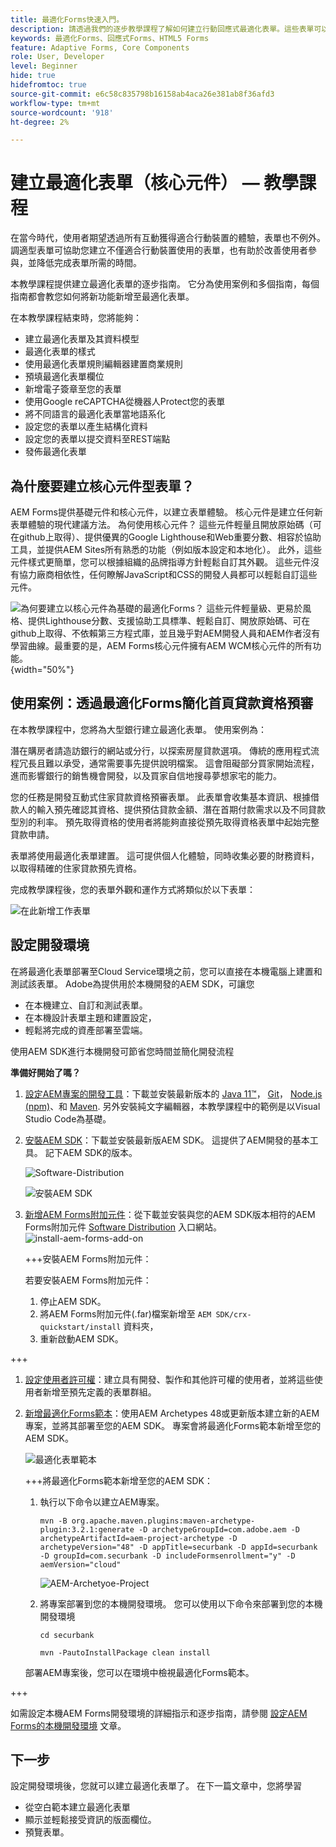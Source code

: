 ```yaml
---
title: 最適化Forms快速入門。
description: 請透過我們的逐步教學課程了解如何建立行動回應式最適化表單。這些表單可以在裝置之間無縫調適，確保流暢的體驗。
keywords: 最適化Forms、回應式Forms、HTML5 Forms
feature: Adaptive Forms, Core Components
role: User, Developer
level: Beginner
hide: true
hidefromtoc: true
source-git-commit: e6c58c835798b16158ab4aca26e381ab8f36afd3
workflow-type: tm+mt
source-wordcount: '918'
ht-degree: 2%

---
```



# 建立最適化表單（核心元件） — 教學課程

在當今時代，使用者期望透過所有互動獲得適合行動裝置的體驗，表單也不例外。 調適型表單可協助您建立不僅適合行動裝置使用的表單，也有助於改善使用者參與，並降低完成表單所需的時間。

本教學課程提供建立最適化表單的逐步指南。 它分為使用案例和多個指南，每個指南都會教您如何將新功能新增至最適化表單。

在本教學課程結束時，您將能夠：

* 建立最適化表單及其資料模型
* 最適化表單的樣式
* 使用最適化表單規則編輯器建置商業規則
* 預填最適化表單欄位
* 新增電子簽章至您的表單
* 使用Google reCAPTCHA從機器人Protect您的表單
* 將不同語言的最適化表單當地語系化
* 設定您的表單以產生結構化資料
* 設定您的表單以提交資料至REST端點
* 發佈最適化表單


## 為什麼要建立核心元件型表單？

AEM Forms提供基礎元件和核心元件，以建立表單體驗。 核心元件是建立任何新表單體驗的現代建議方法。 為何使用核心元件？ 這些元件輕量且開放原始碼（可在github上取得）、提供優異的Google Lighthouse和Web重要分數、相容於協助工具，並提供AEM Sites所有熟悉的功能（例如版本設定和本地化）。 此外，這些元件樣式更簡單，您可以根據組織的品牌指導方針輕鬆自訂其外觀。 這些元件沒有協力廠商相依性，任何瞭解JavaScript和CSS的開發人員都可以輕鬆自訂這些元件。

![為何要建立以核心元件為基礎的最適化Forms？ 這些元件輕量級、更易於風格、提供Lighthouse分數、支援協助工具標準、輕鬆自訂、開放原始碼、可在github上取得、不依賴第三方程式庫，並且幾乎對AEM開發人員和AEM作者沒有學習曲線。最重要的是，AEM Forms核心元件擁有AEM WCM核心元件的所有功能。](/help/forms/assets/cc-core-components-benefits.png){width="50%"}

## 使用案例：透過最適化Forms簡化首頁貸款資格預審

在本教學課程中，您將為大型銀行建立最適化表單。 使用案例為：

潛在購房者請造訪銀行的網站或分行，以探索房屋貸款選項。 傳統的應用程式流程冗長且難以承受，通常需要事先提供說明檔案。 這會阻礙部分買家開始流程，進而影響銀行的銷售機會開發，以及買家自信地搜尋夢想家宅的能力。

您的任務是開發互動式住家貸款資格預審表單。 此表單會收集基本資訊、根據借款人的輸入預先確認其資格、提供預估貸款金額、潛在首期付款需求以及不同貸款型別的利率。 預先取得資格的使用者將能夠直接從預先取得資格表單中起始完整貸款申請。

表單將使用最適化表單建置。 這可提供個人化體驗，同時收集必要的財務資料，以取得精確的住家貸款預先資格。

完成教學課程後，您的表單外觀和運作方式將類似於以下表單：

![在此新增工作表單](/help/forms/assets/cc-tutorial-final-form.png)

## 設定開發環境

在將最適化表單部署至Cloud Service環境之前，您可以直接在本機電腦上建置和測試該表單。 Adobe為提供用於本機開發的AEM SDK，可讓您

* 在本機建立、自訂和測試表單。
* 在本機設計表單主題和建置設定，
* 輕鬆將完成的資產部署至雲端。

使用AEM SDK進行本機開發可節省您時間並簡化開發流程


**準備好開始了嗎？**

1. [設定AEM專案的開發工具](/help/forms/setup-local-development-environment.md#set-up-development-tools-for-aem-projects)：下載並安裝最新版本的 [Java 11™](https://experienceleague.adobe.com/docs/experience-manager-learn/cloud-service/local-development-environment-set-up/development-tools.html?lang=en#local-development-environment-set-up)， [Git](https://experienceleague.adobe.com/docs/experience-manager-learn/cloud-service/local-development-environment-set-up/development-tools.html?lang=en#install-git)， [Node.js (npm)](https://experienceleague.adobe.com/docs/experience-manager-learn/cloud-service/local-development-environment-set-up/development-tools.html?lang=en#node-js)、和 [Maven](https://experienceleague.adobe.com/docs/experience-manager-learn/cloud-service/local-development-environment-set-up/development-tools.html?lang=en#install-maven). 另外安裝純文字編輯器，本教學課程中的範例是以Visual Studio Code為基礎。

1. [安裝AEM SDK](/help/forms/setup-local-development-environment.md#set-up-local-experience-manager-environment-for-development)：下載並安裝最新版AEM SDK。 這提供了AEM開發的基本工具。 記下AEM SDK的版本。

   ![Software-Distribution](/help/forms/assets/software-distribution.png)

   ![安裝AEM SDK](/help/forms/assets/start-aem-sdk.png)

1. [新增AEM Forms附加元件](/help/forms/setup-local-development-environment.md#add-forms-archive-to-local-author-and-publish-instances-and-configure-forms-specific-users)：從下載並安裝與您的AEM SDK版本相符的AEM Forms附加元件 [Software Distribution](https://experience.adobe.com/#/downloads) 入口網站。
   ![install-aem-forms-add-on](/help/forms/assets/install-aem-forms-add-on.png)

   +++安裝AEM Forms附加元件：

   若要安裝AEM Forms附加元件：

   1. 停止AEM SDK。
   1. 將AEM Forms附加元件(.far)檔案新增至 `AEM SDK/crx-quickstart/install` 資料夾，
   1. 重新啟動AEM SDK。

+++

1. [設定使用者許可權](/help/forms/setup-local-development-environment.md#configure-users-and-permissions)：建立具有開發、製作和其他許可權的使用者，並將這些使用者新增至預先定義的表單群組。


1. [新增最適化Forms範本](/help/forms/setup-local-development-environment.md#set-up-a-development-project-for-forms-based-on-experience-manager-archetype)：使用AEM Archetypes 48或更新版本建立新的AEM專案，並將其部署至您的AEM SDK。 專案會將最適化Forms範本新增至您的AEM SDK。

   ![最適化表單範本](/help/forms/assets/adaptive-forms-templates.png)

   +++將最適化Forms範本新增至您的AEM SDK：

   1. 執行以下命令以建立AEM專案。

      ```
      mvn -B org.apache.maven.plugins:maven-archetype-plugin:3.2.1:generate -D archetypeGroupId=com.adobe.aem -D archetypeArtifactId=aem-project-archetype -D archetypeVersion="48" -D appTitle=securbank -D appId=securbank -D groupId=com.securbank -D includeFormsenrollment="y" -D aemVersion="cloud"
      ```

      ![AEM-Archetyoe-Project](/help/forms/assets/aem-archetype-project.png)

   1. 將專案部署到您的本機開發環境。 您可以使用以下命令來部署到您的本機開發環境

      ```
      cd securbank
      
      mvn -PautoInstallPackage clean install
      ```

   部署AEM專案後，您可以在環境中檢視最適化Forms範本。

+++


如需設定本機AEM Forms開發環境的詳細指示和逐步指南，請參閱 [設定AEM Forms的本機開發環境](/help/forms/setup-local-development-environment.md) 文章。



## 下一步

設定開發環境後，您就可以建立最適化表單了。 在下一篇文章中，您將學習

* 從空白範本建立最適化表單
* 顯示並輕鬆接受資訊的版面欄位。
* 預覽表單。

<!-- 

### Step 2: Create Form Data Model

A form data model lets you connect an adaptive form to disparate data sources. For example, AEM user profile, RESTful web services, SOAP-based web services, OData services, and relational databases. You can use the form data model with an adaptive form to retrieve, update, delete, and add data to connected data sources.

Goals of article:

* Create the form data model using Rest endpoint.
* Add data model objects so you can form the data model.
* Configure read and write services for the form data model.
* Test form data model and configured services with test data.

### Step 4: Apply rules to adaptive form fields

AEM Forms provide an editor to write rules on adaptive form objects. These rules define actions to trigger on form objects based on preset conditions, user inputs, and user actions on the form. It helps ensure accuracy and speeds up the form-filling experience.

Goals:

* Create and apply rules to adaptive form fields.
* Use rules to trigger form data model services to update the data to database.

### Step 5: Style your adaptive form

Adaptive forms provide OOTB themes and allows you to customize an existing theme to make a brand specific theme. 


A theme contains styling details for components and panels, and you can reuse a theme in different forms. Styles include properties such as background colors, state colors, transparency, alignment, and size. When you apply the theme to your form, the specified style reflects on corresponding components of your form.

Goals:

* Apply an out of the box theme to an adaptive form.
* Create your brand specific theme.


### Step 6: Publish your adaptive form

You can publish adaptive forms as a stand-alone form (single page application), include in AEM Sites page, or include in a non-AEM Sites page.

Goals:

* Publish the adaptive form as an AEM Page.
* Embed the adaptive form in an AEM Sites Page.
* Embed the adaptive form in an external webpage (a non-AEM webpage hosted outside AEM).

-->